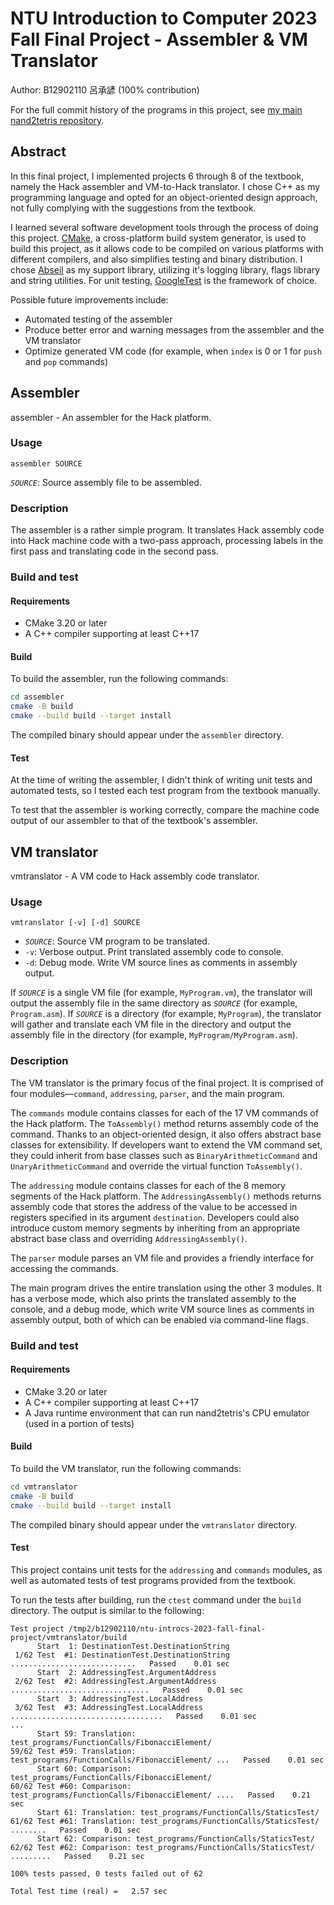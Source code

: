 # NTU Introduction to Computer 2023 Fall Final Project - Assembler & VM Translator

Author: B12902110 呂承諺 (100% contribution)

For the full commit history of the programs in this project, see [my main nand2tetris repository](https://github.com/gpwaob92679/nand2tetris).

## Abstract

In this final project, I implemented projects 6 through 8 of the textbook, namely the Hack assembler and VM-to-Hack translator. I chose C++ as my programming language and opted for an object-oriented design approach, not fully complying with the suggestions from the textbook.

I learned several software development tools through the process of doing this project. [CMake](https://cmake.org/), a cross-platform build system generator, is used to build this project, as it allows code to be compiled on various platforms with different compilers, and also simplifies testing and binary distribution. I chose [Abseil](https://github.com/abseil/abseil-cpp) as my support library, utilizing it's logging library, flags library and string utilities. For unit testing, [GoogleTest](https://github.com/google/googletest) is the framework of choice.

Possible future improvements include:
- Automated testing of the assembler
- Produce better error and warning messages from the assembler and the VM translator
- Optimize generated VM code (for example, when `index` is 0 or 1 for `push` and `pop` commands)

## Assembler

assembler - An assembler for the Hack platform.

### Usage

```
assembler SOURCE
```

*`SOURCE`*: Source assembly file to be assembled.

### Description

The assembler is a rather simple program. It translates Hack assembly code into Hack machine code with a two-pass approach, processing labels in the first pass and translating code in the second pass.

### Build and test

#### Requirements

- CMake 3.20 or later
- A C++ compiler supporting at least C++17

#### Build

To build the assembler, run the following commands:

```sh
cd assembler
cmake -B build
cmake --build build --target install
```

The compiled binary should appear under the `assembler` directory.

#### Test

At the time of writing the assembler, I didn't think of writing unit tests and automated tests, so I tested each test program from the textbook manually.

To test that the assembler is working correctly, compare the machine code output of our assembler to that of the textbook's assembler.

## VM translator

vmtranslator - A VM code to Hack assembly code translator.

### Usage

```
vmtranslator [-v] [-d] SOURCE
```

- *`SOURCE`*: Source VM program to be translated.
- `-v`: Verbose output. Print translated assembly code to console.
- `-d`: Debug mode. Write VM source lines as comments in assembly output.

If *`SOURCE`* is a single VM file (for example, `MyProgram.vm`), the translator will output the assembly file in the same directory as *`SOURCE`* (for example, `Program.asm`). If *`SOURCE`* is a directory (for example, `MyProgram`), the translator will gather and translate each VM file in the directory and output the assembly file in the directory (for example, `MyProgram/MyProgram.asm`).

### Description

The VM translator is the primary focus of the final project. It is comprised of four modules—`command`, `addressing`, `parser`, and the main program.

The `commands` module contains classes for each of the 17 VM commands of the Hack platform. The `ToAssembly()` method returns assembly code of the command. Thanks to an object-oriented design, it also offers abstract base classes for extensibility. If developers want to extend the VM command set, they could inherit from base classes such as `BinaryArithmeticCommand` and `UnaryArithmeticCommand` and override the virtual function `ToAssembly()`.

The `addressing` module contains classes for each of the 8 memory segments of the Hack platform. The `AddressingAssembly()` methods returns assembly code that stores the address of the value to be accessed in registers specified in its argument `destination`. Developers could also introduce custom memory segments by inheriting from an appropriate abstract base class and overriding `AddressingAssembly()`.

The `parser` module parses an VM file and provides a friendly interface for accessing the commands.

The main program drives the entire translation using the other 3 modules. It has a verbose mode, which also prints the translated assembly to the console, and a debug mode, which write VM source lines as comments in assembly output, both of which can be enabled via command-line flags.

### Build and test

#### Requirements

- CMake 3.20 or later
- A C++ compiler supporting at least C++17
- A Java runtime environment that can run nand2tetris's CPU emulator (used in a portion of tests)

#### Build

To build the VM translator, run the following commands:

```sh
cd vmtranslator
cmake -B build
cmake --build build --target install
```

The compiled binary should appear under the `vmtranslator` directory.

#### Test

This project contains unit tests for the `addressing` and `commands` modules, as well as automated tests of test programs provided from the textbook.

To run the tests after building, run the `ctest` command under the `build` directory. The output is similar to the following:

```
Test project /tmp2/b12902110/ntu-introcs-2023-fall-final-project/vmtranslator/build
      Start  1: DestinationTest.DestinationString
 1/62 Test  #1: DestinationTest.DestinationString ............................   Passed    0.01 sec
      Start  2: AddressingTest.ArgumentAddress
 2/62 Test  #2: AddressingTest.ArgumentAddress ...............................   Passed    0.01 sec
      Start  3: AddressingTest.LocalAddress
 3/62 Test  #3: AddressingTest.LocalAddress ..................................   Passed    0.01 sec
...
      Start 59: Translation: test_programs/FunctionCalls/FibonacciElement/
59/62 Test #59: Translation: test_programs/FunctionCalls/FibonacciElement/ ...   Passed    0.01 sec
      Start 60: Comparison: test_programs/FunctionCalls/FibonacciElement/
60/62 Test #60: Comparison: test_programs/FunctionCalls/FibonacciElement/ ....   Passed    0.21 sec
      Start 61: Translation: test_programs/FunctionCalls/StaticsTest/
61/62 Test #61: Translation: test_programs/FunctionCalls/StaticsTest/ ........   Passed    0.01 sec
      Start 62: Comparison: test_programs/FunctionCalls/StaticsTest/
62/62 Test #62: Comparison: test_programs/FunctionCalls/StaticsTest/ .........   Passed    0.21 sec

100% tests passed, 0 tests failed out of 62

Total Test time (real) =   2.57 sec
```
